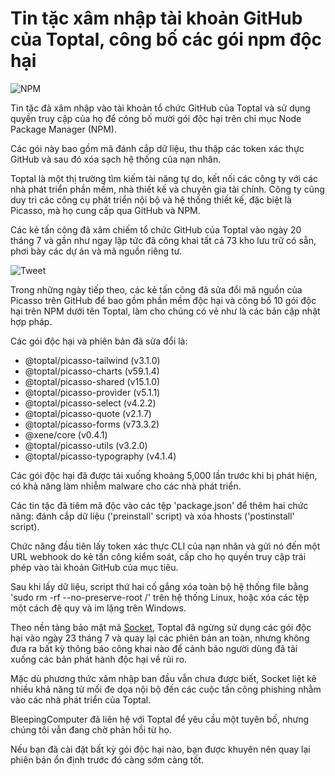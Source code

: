 # Tin tặc xâm nhập tài khoản GitHub của Toptal, công bố các gói npm độc hại

![NPM](https://www.bleepstatic.com/content/hl-images/2025/05/08/npm.jpg)

Tin tặc đã xâm nhập vào tài khoản tổ chức GitHub của Toptal và sử dụng quyền truy cập của họ để công bố mười gói độc hại trên chỉ mục Node Package Manager (NPM).

Các gói này bao gồm mã đánh cắp dữ liệu, thu thập các token xác thực GitHub và sau đó xóa sạch hệ thống của nạn nhân.

Toptal là một thị trường tìm kiếm tài năng tự do, kết nối các công ty với các nhà phát triển phần mềm, nhà thiết kế và chuyên gia tài chính. Công ty cũng duy trì các công cụ phát triển nội bộ và hệ thống thiết kế, đặc biệt là Picasso, mà họ cung cấp qua GitHub và NPM.

Các kẻ tấn công đã xâm chiếm tổ chức GitHub của Toptal vào ngày 20 tháng 7 và gần như ngay lập tức đã công khai tất cả 73 kho lưu trữ có sẵn, phơi bày các dự án và mã nguồn riêng tư.

![Tweet](https://www.bleepstatic.com/images/news/u/1220909/2025/July/tweet(2).png)

Trong những ngày tiếp theo, các kẻ tấn công đã sửa đổi mã nguồn của Picasso trên GitHub để bao gồm phần mềm độc hại và công bố 10 gói độc hại trên NPM dưới tên Toptal, làm cho chúng có vẻ như là các bản cập nhật hợp pháp.

Các gói độc hại và phiên bản đã sửa đổi là:

* @toptal/picasso-tailwind (v3.1.0)
* @toptal/picasso-charts (v59.1.4)
* @toptal/picasso-shared (v15.1.0)
* @toptal/picasso-provider (v5.1.1)
* @toptal/picasso-select (v4.2.2)
* @toptal/picasso-quote (v2.1.7)
* @toptal/picasso-forms (v73.3.2)
* @xene/core (v0.4.1)
* @toptal/picasso-utils (v3.2.0)
* @toptal/picasso-typography (v4.1.4)

Các gói độc hại đã được tải xuống khoảng 5,000 lần trước khi bị phát hiện, có khả năng làm nhiễm malware cho các nhà phát triển.

Các tin tặc đã tiêm mã độc vào các tệp 'package.json' để thêm hai chức năng: đánh cắp dữ liệu ('preinstall' script) và xóa hhosts ('postinstall' script).

Chức năng đầu tiên lấy token xác thực CLI của nạn nhân và gửi nó đến một URL webhook do kẻ tấn công kiểm soát, cấp cho họ quyền truy cập trái phép vào tài khoản GitHub của mục tiêu.

Sau khi lấy dữ liệu, script thứ hai cố gắng xóa toàn bộ hệ thống file bằng 'sudo rm -rf --no-preserve-root /' trên hệ thống Linux, hoặc xóa các tệp một cách đệ quy và im lặng trên Windows.

Theo nền tảng bảo mật mã [Socket](https://socket.dev/blog/toptal-s-github-organization-hijacked-10-malicious-packages-published), Toptal đã ngừng sử dụng các gói độc hại vào ngày 23 tháng 7 và quay lại các phiên bản an toàn, nhưng không đưa ra bất kỳ thông báo công khai nào để cảnh báo người dùng đã tải xuống các bản phát hành độc hại về rủi ro.

Mặc dù phương thức xâm nhập ban đầu vẫn chưa được biết, Socket liệt kê nhiều khả năng từ mối đe dọa nội bộ đến các cuộc tấn công phishing nhằm vào các nhà phát triển của Toptal.

BleepingComputer đã liên hệ với Toptal để yêu cầu một tuyên bố, nhưng chúng tôi vẫn đang chờ phản hồi từ họ.

Nếu bạn đã cài đặt bất kỳ gói độc hại nào, bạn được khuyên nên quay lại phiên bản ổn định trước đó càng sớm càng tốt.